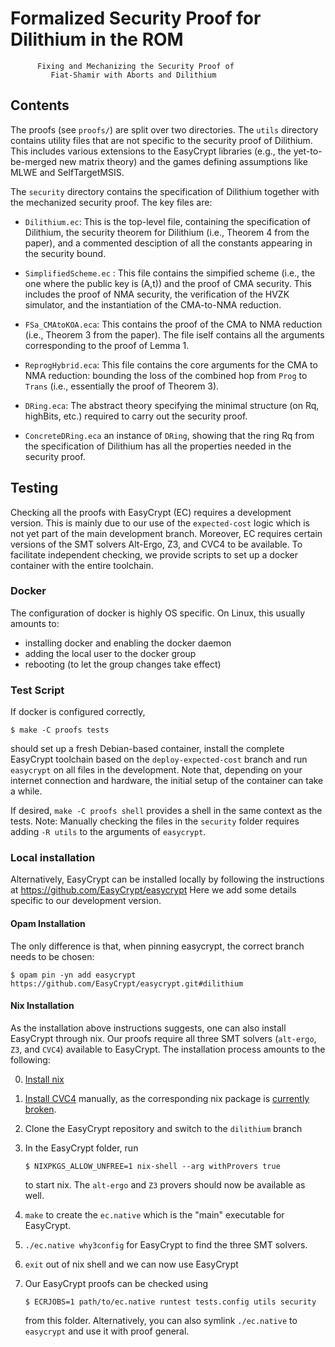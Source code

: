 # Formalized Security Proof for Dilithium in the ROM

          Fixing and Mechanizing the Security Proof of
             Fiat-Shamir with Aborts and Dilithium

## Contents

The proofs (see `proofs/`) are split over two directories. The `utils`
directory contains utility files that are not specific to the security
proof of Dilithium. This includes various extensions to the EasyCrypt
libraries (e.g., the yet-to-be-merged new matrix theory) and the games
defining assumptions like MLWE and SelfTargetMSIS.

The `security` directory contains the specification of Dilithium
together with the mechanized security proof. The key files are:

- `Dilithium.ec`: This is the top-level file, containing the
  specification of Dilithium, the security theorem for Dilithium
  (i.e., Theorem 4 from the paper), and a commented desciption of all
  the constants appearing in the security bound.

- `SimplifiedScheme.ec` : This file contains the simpified scheme
  (i.e., the one where the public key is (A,t)) and the proof of CMA
  security. This includes the proof of NMA security, the verification
  of the HVZK simulator, and the instantiation of the CMA-to-NMA
  reduction.

- `FSa_CMAtoKOA.eca`: This contains the proof of the CMA to NMA
  reduction (i.e., Theorem 3 from the paper). The file iself contains
  all the arguments corresponding to the proof of Lemma 1.

- `ReprogHybrid.eca`: This file contains the core arguments for the
  CMA to NMA reduction: bounding the loss of the combined hop from
  `Prog` to `Trans` (i.e., essentially the proof of Theorem 3).

- `DRing.eca`: The abstract theory specifying the minimal structure (on
  Rq, highBits, etc.) required to carry out the security proof.

- `ConcreteDRing.eca` an instance of `DRing`, showing that the ring Rq
  from the specification of Dilithium has all the properties needed in
  the security proof.

## Testing

Checking all the proofs with EasyCrypt (EC) requires a development
version. This is mainly due to our use of the `expected-cost` logic
which is not yet part of the main development branch. Moreover, EC
requires certain versions of the SMT solvers Alt-Ergo, Z3, and CVC4 to
be available. To facilitate independent checking, we provide scripts
to set up a docker container with the entire toolchain.

### Docker

The configuration of docker is highly OS specific. On Linux, this
usually amounts to:

- installing docker and enabling the docker daemon
- adding the local user to the docker group
- rebooting (to let the group changes take effect)

### Test Script

If docker is configured correctly,

```
$ make -C proofs tests
```

should set up a fresh Debian-based container, install the complete
EasyCrypt toolchain based on the `deploy-expected-cost` branch and run
`easycrypt` on all files in the development. Note that, depending on
your internet connection and hardware, the initial setup of the
container can take a while.

If desired, `make -C proofs shell` provides a shell in the same
context as the tests. Note: Manually checking the files in the
`security` folder requires adding `-R utils` to the arguments of
`easycrypt`.

### Local installation

Alternatively, EasyCrypt can be installed locally by following the
instructions at https://github.com/EasyCrypt/easycrypt
Here we add some details specific to our development version.

#### Opam Installation

The only difference is that, when pinning easycrypt, the correct
branch needs to be chosen:

```
$ opam pin -yn add easycrypt https://github.com/EasyCrypt/easycrypt.git#dilithium
```

#### Nix Installation

As the installation above instructions suggests, one can also install EasyCrypt through nix.
Our proofs require all three SMT solvers (`alt-ergo`, `Z3`, and `CVC4`) available to EasyCrypt.
The installation process amounts to the following:

0. [Install nix](https://nixos.org/download.html)

1. [Install CVC4](https://github.com/CVC4/CVC4-archived/blob/master/INSTALL.md) manually,
   as the corresponding nix package is [currently broken](https://discourse.nixos.org/t/system-no-longer-builds-need-help-interpreting-the-log/24737).

2. Clone the EasyCrypt repository and switch to the `dilithium` branch

3. In the EasyCrypt folder, run
   ```
   $ NIXPKGS_ALLOW_UNFREE=1 nix-shell --arg withProvers true
   ```
   to start nix. The `alt-ergo` and `Z3` provers should now be available as well.

4. `make` to create the `ec.native` which is the "main" executable for EasyCrypt.

5. `./ec.native why3config` for EasyCrypt to find the three SMT solvers.

6. `exit` out of nix shell and we can now use EasyCrypt

7. Our EasyCrypt proofs can be checked using

   ```
   $ ECRJOBS=1 path/to/ec.native runtest tests.config utils security
   ```

   from this folder. Alternatively, you can also symlink `./ec.native`
   to `easycrypt` and use it with proof general.
